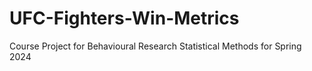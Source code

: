 # UFC-Fighters-Win-Metrics
Course Project for Behavioural Research Statistical Methods for Spring 2024
